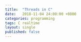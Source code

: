 ```yaml
---
title:  "Threads in C"
date:   2018-11-04 24:00:00 +0800
categories: programming
tags: C realtime
layout: single
published: false
---
```


